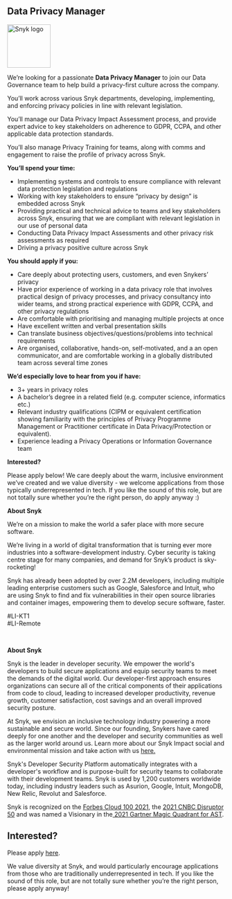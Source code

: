 Data Privacy Manager
---

<img src="https://res.cloudinary.com/snyk/image/upload/v1537345894/press-kit/brand/logo-black.png" width="100" alt="Snyk logo" />

<p><span style="font-weight: 400;">We’re looking for a passionate <strong>Data Privacy Manager</strong> to join our Data Governance team to help build a privacy-first culture across the company.</span></p>
<p><span style="font-weight: 400;">You’ll work across various Snyk departments, developing, implementing, and enforcing privacy policies in line with relevant legislation.&nbsp;&nbsp;</span></p>
<p><span style="font-weight: 400;">You’ll manage our Data Privacy Impact Assessment process, and provide expert advice to key stakeholders on adherence to GDPR, CCPA, and other applicable data protection standards.</span></p>
<p><span style="font-weight: 400;">You’ll also manage Privacy Training for teams, along with comms and engagement to raise the profile of privacy across Snyk.</span></p>
<p><strong>You’ll spend your time:</strong></p>
<ul>
<li style="font-weight: 400;"><span style="font-weight: 400;">Implementing systems and controls to ensure compliance with relevant data protection legislation and regulations</span></li>
<li style="font-weight: 400;"><span style="font-weight: 400;">Working with key stakeholders to ensure “privacy by design” is embedded across Snyk</span></li>
<li style="font-weight: 400;"><span style="font-weight: 400;">Providing practical and technical advice to teams and key stakeholders across Snyk, ensuring that we are compliant with relevant legislation in our use of personal data</span></li>
<li style="font-weight: 400;"><span style="font-weight: 400;">Conducting Data Privacy Impact Assessments and other privacy risk assessments as required</span></li>
<li style="font-weight: 400;"><span style="font-weight: 400;">Driving a privacy positive culture across Snyk</span></li>
</ul>
<p><strong>You should apply if you:</strong></p>
<ul>
<li style="font-weight: 400;"><span style="font-weight: 400;">Care deeply about protecting users, customers, and even Snykers’ privacy</span></li>
<li style="font-weight: 400;"><span style="font-weight: 400;">Have prior experience of working in a data privacy role that involves practical design of privacy processes, and privacy consultancy into wider teams, and strong practical experience with GDPR, CCPA, and other privacy regulations</span></li>
<li style="font-weight: 400;"><span style="font-weight: 400;">Are comfortable with prioritising and managing multiple projects at once</span></li>
<li style="font-weight: 400;"><span style="font-weight: 400;">Have excellent written and verbal presentation skills</span></li>
<li style="font-weight: 400;"><span style="font-weight: 400;">Can translate business objectives/questions/problems into technical requirements</span></li>
<li style="font-weight: 400;"><span style="font-weight: 400;">Are organised, collaborative, hands-on, self-motivated, and a an open communicator, and are comfortable working in a globally distributed team across several time zones</span></li>
</ul>
<p><strong>We’d especially love to hear from you if have:</strong></p>
<ul>
<li style="font-weight: 400;"><span style="font-weight: 400;">3+ years in privacy roles</span></li>
<li style="font-weight: 400;"><span style="font-weight: 400;">A bachelor’s degree in a related field (e.g. computer science, informatics etc.)</span></li>
<li style="font-weight: 400;"><span style="font-weight: 400;">Relevant industry qualifications (CIPM or equivalent certification showing familiarity with the principles of Privacy Programme Management or Practitioner certificate in Data Privacy/Protection or equivalent).</span></li>
<li style="font-weight: 400;"><span style="font-weight: 400;">Experience leading a Privacy Operations or Information Governance team</span></li>
</ul>
<p><strong>Interested?</strong></p>
<p><span style="font-weight: 400;">Please apply below! We care deeply about the warm, inclusive environment we’ve created and we value diversity - we welcome applications from those typically underrepresented in tech. If you like the sound of this role, but are not totally sure whether you’re the right person, do apply anyway :)</span></p>
<p><strong>About Snyk</strong></p>
<p><span style="font-weight: 400;">We’re on a mission to make the world a safer place with more secure software.</span></p>
<p><span style="font-weight: 400;">We’re living in a world of digital transformation that is turning ever more industries into a software-development industry. Cyber security is taking centre stage for many companies, and demand for Snyk’s product is sky-rocketing!&nbsp;&nbsp;</span></p>
<p><span style="font-weight: 400;">Snyk has already been adopted by over 2.2M developers, including multiple leading enterprise customers such as Google, Salesforce and Intuit, who are using Snyk to find and fix vulnerabilities in their open source libraries and container images, empowering them to develop secure software, faster.</span></p>
<p>#LI-KT1<br>#LI-Remote</p>
<p>&nbsp;</p><div class="content-conclusion"><p><strong>About Snyk</strong></p>
<p><span style="font-weight: 400;">Snyk is the leader in developer security. We empower the world's developers to build secure applications and equip security teams to meet the demands of the digital world. Our developer-first approach ensures organizations can secure all of the critical components of their applications from code to cloud, leading to increased developer productivity, revenue growth, customer satisfaction, cost savings and an overall improved security posture.&nbsp;</span></p>
<p><span style="font-weight: 400;">At Snyk, we envision an inclusive technology industry powering a more sustainable and secure world.</span> <span style="font-weight: 400;">Since our founding, Snykers have cared deeply for one another and the developer and security communities as well as the larger world around us. Learn more about our Snyk Impact social and environmental mission and take action with us </span><a href="https://snyk.io/about/snyk-impact/"><span style="font-weight: 400;">here.</span></a></p>
<p><span style="font-weight: 400;">Snyk's Developer Security Platform automatically integrates with a developer's workflow and is purpose-built for security teams to collaborate with their development teams. Snyk is used by 1,200 customers worldwide today, including industry leaders such as Asurion, Google, Intuit, MongoDB, New Relic, Revolut and Salesforce.</span></p>
<p><span style="font-weight: 400;">Snyk is recognized on the </span><a href="https://www.forbes.com/cloud100/#6f24b5ba5f94"><span style="font-weight: 400;">Forbes Cloud 100 2021</span></a><span style="font-weight: 400;">, the </span><a href="https://www.cnbc.com/2021/05/25/these-are-the-2021-cnbc-disruptor-50-companies.html"><span style="font-weight: 400;">2021 CNBC Disruptor 50</span></a><span style="font-weight: 400;"> and was named a Visionary in the</span><a href="https://snyk.io/blog/snyk-visionary-2021-gartner-magic-quadrant-for-ast/"><span style="font-weight: 400;"> 2021 Gartner Magic Quadrant for AST</span></a><span style="font-weight: 400;">.</span></p></div>

Interested?
---

Please apply [here](https://boards.greenhouse.io/snyk/jobs/5824353002#app).

We value diversity at Snyk, and would particularly encourage applications from those who are traditionally underrepresented in tech.
If you like the sound of this role, but are not totally sure whether you’re the right person, please apply anyway!
